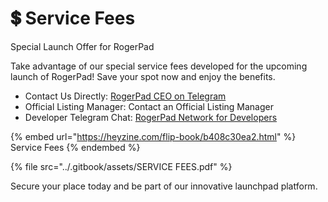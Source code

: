 # 💲 Service Fees

Special Launch Offer for RogerPad

Take advantage of our special service fees developed for the upcoming launch of RogerPad! Save your spot now and enjoy the benefits.

&#x20;

* Contact Us Directly: [RogerPad CEO on Telegram](https://t.me/rogerpad\_ceo)
* Official Listing Manager: Contact an Official Listing Manager
* Developer Telegram Chat: [RogerPad Network for Developers](https://t.me/rogerpad\_netwrok)

&#x20;

{% embed url="https://heyzine.com/flip-book/b408c30ea2.html" %}
Service Fees
{% endembed %}

{% file src="../.gitbook/assets/SERVICE FEES.pdf" %}

Secure your place today and be part of our innovative launchpad platform.
